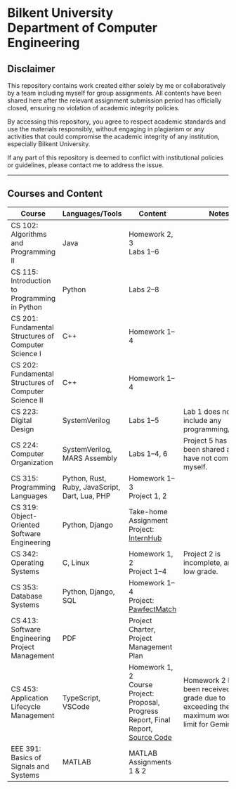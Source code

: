 # Bilkent University<br/>Department of Computer Engineering

## Disclaimer

This repository contains work created either solely by me or collaboratively by a team including myself for group assignments.
All contents have been shared here after the relevant assignment submission period has officially closed, ensuring no violation of academic integrity policies.

By accessing this repository, you agree to respect academic standards and use the materials responsibly, without engaging in plagiarism or any activities that could compromise the academic integrity of any institution, especially Bilkent University.

If any part of this repository is deemed to conflict with institutional policies or guidelines, please contact me to address the issue.

---

## Courses and Content

| **Course**                                 | **Languages/Tools**                | **Content**                        | **Notes** |
|--------------------------------------------|------------------------------------|------------------------------------|-----------|
| CS 102: Algorithms and Programming II      | Java                               | Homework 2, 3<br>Labs 1–6            |           |
| CS 115: Introduction to Programming in Python | Python                            | Labs 2–8                           |           |
| CS 201: Fundamental Structures of Computer Science I | C++                        | Homework 1–4                       |           |
| CS 202: Fundamental Structures of Computer Science II | C++                       | Homework 1–4                       |           |
| CS 223: Digital Design                     | SystemVerilog                      | Labs 1–5                           | Lab 1 does not include any programming/coding. |
| CS 224: Computer Organization              | SystemVerilog, MARS Assembly       | Labs 1–4, 6                        | Project 5 has not been shared as I have not completed it myself. |
| CS 315: Programming Languages              | Python, Rust, Ruby, JavaScript, Dart, Lua, PHP | Homework 1–3<br>Project 1, 2 |           |
| CS 319: Object-Oriented Software Engineering | Python, Django                   | Take-home Assignment<br>Project: [InternHub](https://github.com/Tuna-Onguner/InternHub) |           |
| CS 342: Operating Systems                  | C, Linux                           | Homework 1, 2<br>Project 1–4         | Project 2 is incomplete, and got a low grade. |
| CS 353: Database Systems                   | Python, Django, SQL                | Homework 1–4<br>Project: [PawfectMatch](https://github.com/Tuna-Onguner/PawfectMatch) |           |
| CS 413: Software Engineering Project Management | PDF                              | Project Charter, Project Management Plan |           |
| CS 453: Application Lifecycle Management   | TypeScript, VSCode                 | Homework 1, 2<br>Course Project: Proposal, Progress Report, Final Report,<br>[Source Code](https://github.com/Tuna-Onguner/Alkahest) | Homework 2 has been received a low grade due to exceeding the maximum word input limit for Gemini AI. |
| EEE 391: Basics of Signals and Systems     | MATLAB                             | MATLAB Assignments 1 & 2            |             |  

